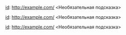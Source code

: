 [id]: http://example.com/ "Необязательная подсказка"

[id]: http://example.com/ <Необязательная подсказка>

[id]: http://example.com/ <Необязательная подсказка>

[id]: http://example.com/ <Необязательная подсказка>
